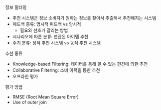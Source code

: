정보 필터링
* 추천 시스템은 정보 소비자가 원하는 정보를 찾아서 추출해서 추천해지는 시스템
* 패드백 종류: 명시적 피드백 vs 암시적
    * 필요와 선호가 갈리는 방법
* 시나리오에 따른 분류: 연관된 아이템 추천
* 주기 분류: 정적 추천 시스템 vs 동적 추천 시스템

추천 종류
* Knowledge-based Filtering: 데이터를 통해 알 수 있는 편견에 의한 추천
* Collaborative Filtering: 소비 이력을 통한 추천
* 오프라인 평가

평가 방법
* RMSE (Root Mean Square Error)
* Use of outer join